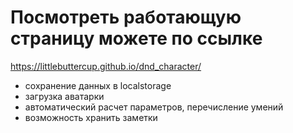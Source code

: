 # Посмотреть работающую страницу можете по ссылке
 https://littlebuttercup.github.io/dnd_character/
- сохранение данных в localstorage
- загрузка аватарки
- автоматический расчет параметров, перечисление умений
- возможность хранить заметки
